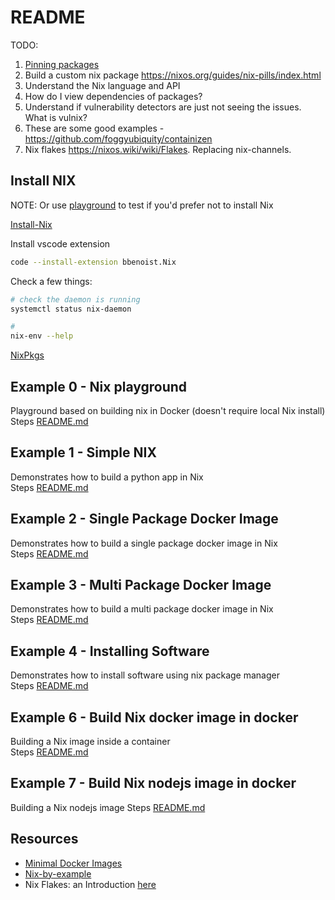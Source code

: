 # README

TODO:

1) [Pinning packages](https://nix.dev/tutorials/towards-reproducibility-pinning-nixpkgs.html)  
1) Build a custom nix package
    https://nixos.org/guides/nix-pills/index.html
1) Understand the Nix language and API
1) How do I view dependencies of packages? 
1) Understand if vulnerability detectors are just not seeing the issues.  What is vulnix?
1) These are some good examples - https://github.com/foggyubiquity/containizen  
1) Nix flakes https://nixos.wiki/wiki/Flakes.  Replacing nix-channels.



## Install NIX

NOTE: Or use [playground](##Example-0---Nix-playground) to test if you'd prefer not to install Nix

[Install-Nix](https://nixos.org/guides/install-nix.html)

Install vscode extension

```sh
code --install-extension bbenoist.Nix
```

Check a few things:

```sh
# check the daemon is running
systemctl status nix-daemon

# 
nix-env --help
```

[NixPkgs](https://github.com/nixos/nixpkgs)  

## Example 0 - Nix playground

Playground based on building nix in Docker (doesn't require local Nix install)  
Steps [README.md](./00_playground/README.md)  

## Example 1 - Simple NIX

Demonstrates how to build a python app in Nix  
Steps [README.md](./01_simple_python/README.md)  

## Example 2 - Single Package Docker Image

Demonstrates how to build a single package docker image in Nix  
Steps [README.md](./02_single_package_docker/README.md)  

## Example 3 - Multi Package Docker Image

Demonstrates how to build a multi package docker image in Nix  
Steps [README.md](./03_multi_package_docker/README.md)  

## Example 4 - Installing Software

Demonstrates how to install software using nix package manager  
Steps [README.md](./04_instaling_software/README.md)  

## Example 6 - Build Nix docker image in docker

Building a Nix image inside a container  
Steps [README.md](./06_build_nix_in_docker/README.md)  

## Example 7 - Build Nix nodejs image in docker

Building a Nix nodejs image
Steps [README.md](./07_build_nodejs_image/README.md)  

## Resources

* [Minimal Docker Images](https://jpetazzo.github.io/2020/04/01/quest-minimal-docker-images-part-3/)  
* [Nix-by-example](https://medium.com/@MrJamesFisher/nix-by-example-a0063a1a4c55)  
* Nix Flakes: an Introduction [here](https://christine.website/blog/nix-flakes-1-2022-02-21)
